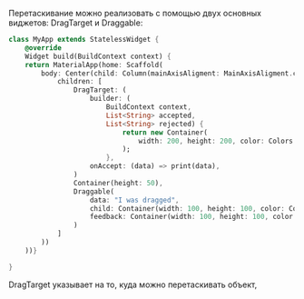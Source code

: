 Перетаскивание можно реализовать с помощью  двух основных виджетов: DragTarget и Draggable:
```dart
class MyApp extends StatelessWidget {
	@override
	Widget build(BuildContext context) {
	return MaterialApp(home: Scaffold(
		body: Center(child: Column(mainAxisAligment: MainAxisAligment.center,
			children: [
				DragTarget: (
					builder: (
						BuildContext context,
						List<String> accepted,
						List<String> rejected) {
							return new Container(
								width: 200, height: 200, color: Colors.lightBlue,
							);
						},
					onAccept: (data) => print(data),
				)
				Container(height: 50),
				Draggable(
					data: "I was dragged",
					child: Container(width: 100, height: 100, color: Colors.red),
					feedback: Container(width: 100, height: 100, color: Colors.yellow),
				)
			]
		))
	))}

}
```
DragTarget указывает на то, куда можно перетаскивать объект, 